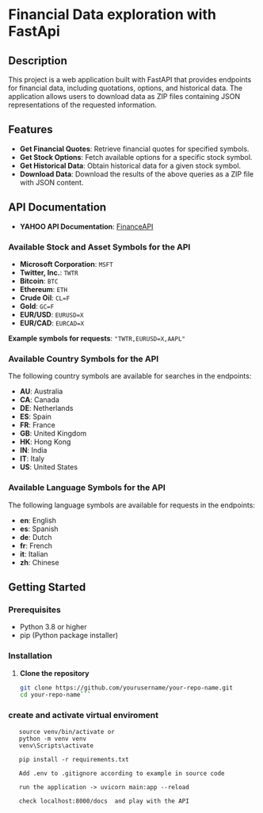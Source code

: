 # Financial Data exploration with FastApi

## Description

This project is a web application built with FastAPI that provides endpoints for financial data, including quotations, options, and historical data. The application allows users to download data as ZIP files containing JSON representations of the requested information.

## Features

- **Get Financial Quotes**: Retrieve financial quotes for specified symbols.
- **Get Stock Options**: Fetch available options for a specific stock symbol.
- **Get Historical Data**: Obtain historical data for a given stock symbol.
- **Download Data**: Download the results of the above queries as a ZIP file with JSON content.

## API Documentation

- **YAHOO API Documentation**: [FinanceAPI](https://www.financeapi.net/)

### Available Stock and Asset Symbols for the API

- **Microsoft Corporation**: `MSFT`
- **Twitter, Inc.**: `TWTR`
- **Bitcoin**: `BTC`
- **Ethereum**: `ETH`
- **Crude Oil**: `CL=F`
- **Gold**: `GC=F`
- **EUR/USD**: `EURUSD=X`
- **EUR/CAD**: `EURCAD=X`

**Example symbols for requests**: `"TWTR,EURUSD=X,AAPL"`

### Available Country Symbols for the API

The following country symbols are available for searches in the endpoints:

- **AU**: Australia
- **CA**: Canada
- **DE**: Netherlands
- **ES**: Spain
- **FR**: France
- **GB**: United Kingdom
- **HK**: Hong Kong
- **IN**: India
- **IT**: Italy
- **US**: United States

### Available Language Symbols for the API

The following language symbols are available for requests in the endpoints:

- **en**: English
- **es**: Spanish
- **de**: Dutch
- **fr**: French
- **it**: Italian
- **zh**: Chinese

## Getting Started

### Prerequisites

- Python 3.8 or higher
- pip (Python package installer)

### Installation

1. **Clone the repository**

   ```bash
   git clone https://github.com/yourusername/your-repo-name.git
   cd your-repo-name```

### create and activate virtual enviroment
```python3 -m venv venv
   source venv/bin/activate or 
   python -m venv venv
   venv\Scripts\activate

   pip install -r requirements.txt

   Add .env to .gitignore according to example in source code

   run the application -> uvicorn main:app --reload

   check localhost:8000/docs  and play with the API
```
